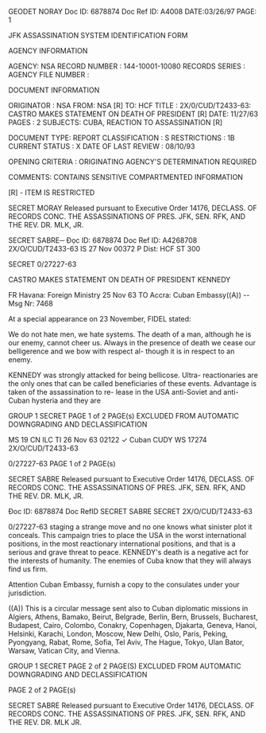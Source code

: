 GEODET NORAY
Doc ID: 6878874 Doc Ref ID: A4008 DATE:03/26/97
PAGE: 1

JFK ASSASSINATION SYSTEM
IDENTIFICATION FORM

AGENCY INFORMATION

AGENCY: NSA
RECORD NUMBER : 144-10001-10080
RECORDS SERIES :
AGENCY FILE NUMBER :

DOCUMENT INFORMATION

ORIGINATOR : NSA
FROM: NSA [R]
TO: HCF
TITLE :
2X/0/CUD/T2433-63: CASTRO MAKES STATEMENT ON DEATH OF PRESIDENT [R]
DATE: 11/27/63
PAGES : 2
SUBJECTS:
CUBA, REACTION TO ASSASSINATION [R]

DOCUMENT TYPE: REPORT
CLASSIFICATION : S
RESTRICTIONS : 1B
CURRENT STATUS : X
DATE OF LAST REVIEW : 08/10/93

OPENING CRITERIA :
ORIGINATING AGENCY'S DETERMINATION REQUIRED

COMMENTS:
CONTAINS SENSITIVE COMPARTMENTED INFORMATION

[R] - ITEM IS RESTRICTED

SECRET MORAY
Released pursuant to Executive Order 14176, DECLASS. OF RECORDS CONC. THE ASSASSINATIONS OF PRES. JFK, SEN.
RFK, AND THE REV. DR. MLK, JR.

SECRET SABRE─
Đọc ID: 6878874 Doc Ref ID: A4268708 2X/O/CUD/T2433-63
IS 27 Nov 00372 Ρ
Dist: HCF
ST 300

SECRET 0/27227-63

CASTRO MAKES STATEMENT ON DEATH OF PRESIDENT KENNEDY

FR Havana: Foreign Ministry 25 Nov 63
TO Accra: Cuban Embassy((A)) --
Msg Nr: 7468

At a special appearance on 23 November, FIDEL stated:

We do not hate men, we hate systems. The death of a man,
although he is our enemy, cannot cheer us. Always in the presence
of death we cease our belligerence and we bow with respect al-
though it is in respect to an enemy.

KENNEDY was strongly attacked for being bellicose. Ultra-
reactionaries are the only ones that can be called beneficiaries
of these events. Advantage is taken of the assassination to re-
lease in the USA anti-Soviet and anti-Cuban hysteria and they are

GROUP 1 SECRET PAGE 1 of 2 PAGE(s)
EXCLUDED FROM AUTOMATIC
DOWNGRADING AND DECLASSIFICATION

MS 19 CN ILC ΤΙ 26 Nov 63 02122
✓
Cuban CUDY WS 17274 2X/O/CUD/T2433-63

0/27227-63
PAGE 1 of 2 PAGE(s)

SECRET SABRE
Released pursuant to Executive Order 14176, DECLASS. OF RECORDS CONC. THE ASSASSINATIONS OF PRES. JFK, SEN.
RFK, AND THE REV. DR. MLK, JR.

Đoc ID: 6878874 Doc RefID SECRET SABRE
SECRET 2X/O/CUD/T2433-63

0/27227-63
staging a strange move and no one knows what sinister plot it
conceals. This campaign tries to place the USA in the worst
international positions, in the most reactionary international
positions, and that is a serious and grave threat to peace.
KENNEDY's death is a negative act for the interests of humanity.
The enemies of Cuba know that they will always find us firm.

Attention Cuban Embassy, furnish a copy to the consulates
under your jurisdiction.

((A)) This is a circular message sent also to Cuban diplomatic
missions in Algiers, Athens, Bamako, Beirut, Belgrade,
Berlin, Bern, Brussels, Bucharest, Budapest, Cairo, Colombo,
Conakry, Copenhagen, Djakarta, Geneva, Hanoi, Helsinki,
Karachi, London, Moscow, New Delhi, Oslo, Paris, Peking,
Pyongyang, Rabat, Rome, Sofia, Tel Aviv, The Hague, Tokyo,
Ulan Bator, Warsaw, Vatican City, and Vienna.

GROUP 1 SECRET PAGE 2 of 2 PAGE(S)
EXCLUDED FROM AUTOMATIC
DOWNGRADING AND DECLASSIFICATION

PAGE 2 of 2 PAGE(s)

SECRET SABRE
Released pursuant to Executive Order 14176, DECLASS. OF RECORDS CONC. THE ASSASSINATIONS OF PRES. JFK, SEN.
RFK, AND THE REV. DR. MLK JR.
